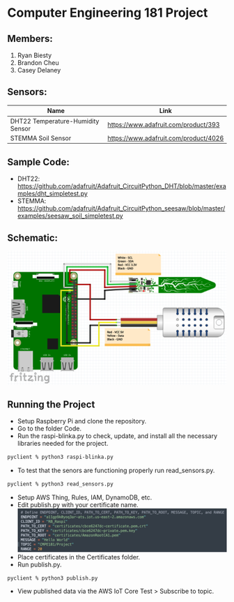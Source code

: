 # Computer Engineering 181 Project
##  Members:
1. Ryan Biesty
2. Brandon Cheu
3. Casey Delaney

## Sensors:
Name   | Link
------ | -------------------------------------
DHT22 Temperature-Humidity Sensor | https://www.adafruit.com/product/393
STEMMA Soil Sensor | https://www.adafruit.com/product/4026

## Sample Code:
* DHT22: https://github.com/adafruit/Adafruit_CircuitPython_DHT/blob/master/examples/dht_simpletest.py
* STEMMA: https://github.com/adafruit/Adafruit_CircuitPython_seesaw/blob/master/examples/seesaw_soil_simpletest.py

## Schematic:
![Figure](./Resources/Project_Schematic.png)

## Running the Project
* Setup Raspberry Pi and clone the repository.
* Go to the folder Code.
* Run the raspi-blinka.py to check, update, and install all the necessary libraries needed for the project.
```bash
pyclient % python3 raspi-blinka.py
```
* To test that the senors are functioning properly run read_sensors.py.
```bash
pyclient % python3 read_sensors.py
```
* Setup AWS Thing, Rules, IAM, DynamoDB, etc.
* Edit publish.py with your certificate name.
![Figure](./Resources/Update_Credentials.png)
* Place certificates in the Certificates folder.
* Run publish.py.
```bash
pyclient % python3 publish.py
```
* View published data via the AWS IoT Core Test > Subscribe to topic.
